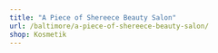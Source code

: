 ```yaml
---
title: "A Piece of Shereece Beauty Salon"
url: /baltimore/a-piece-of-shereece-beauty-salon/
shop: Kosmetik
---
```

